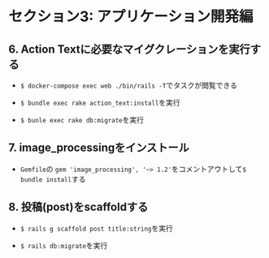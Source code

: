 # セクション3: アプリケーション開発編

## 6. Action Textに必要なマイグクレーションを実行する

+ `$ docker-compose exec web ./bin/rails -T`でタスクが閲覧できる<br>

+ `$ bundle exec rake action_text:install`を実行<br>

+ `$ bunle exec rake db:migrate`を実行<br>

## 7. image_processingをインストール

+ `Gemfile`の `gem 'image_processing', '~> 1.2'`をコメントアウトして`$ bundle install`する<br>

## 8. 投稿(post)をscaffoldする

+ `$ rails g scaffold post title:string`を実行<br>

+ `$ rails db:migrate`を実行